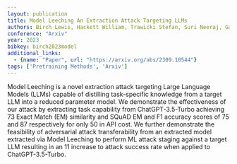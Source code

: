 ```yaml
---
layout: publication
title: Model Leeching An Extraction Attack Targeting LLMs
authors: Birch Lewis, Hackett William, Trawicki Stefan, Suri Neeraj, Garraghan Peter
conference: "Arxiv"
year: 2023
bibkey: birch2023model
additional_links:
  - {name: "Paper", url: "https://arxiv.org/abs/2309.10544"}
tags: ['Pretraining Methods', 'Arxiv']
---
```

Model Leeching is a novel extraction attack targeting Large Language Models (LLMs) capable of distilling task-specific knowledge from a target LLM into a reduced parameter model. We demonstrate the effectiveness of our attack by extracting task capability from ChatGPT-3.5-Turbo achieving 73 Exact Match (EM) similarity and SQuAD EM and F1 accuracy scores of 75 and 87 respectively for only 50 in API cost. We further demonstrate the feasibility of adversarial attack transferability from an extracted model extracted via Model Leeching to perform ML attack staging against a target LLM resulting in an 11 increase to attack success rate when applied to ChatGPT-3.5-Turbo.
